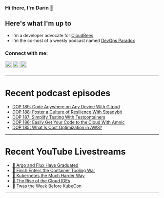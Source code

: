 ### Hi there, I'm Darin 👋

## Here's what I'm up to
- I'm a developer advocate for [CloudBees][cloudbees-website]
- I'm the co-host of a weekly podcast named [DevOps Paradox][dop-website]

### Connect with me:

[<img align="left" alt="darinpope | Twitter" width="22px" src="https://cdn.jsdelivr.net/npm/simple-icons@v3/icons/twitter.svg" />][twitter]
[<img align="left" alt="darinpope | LinkedIn" width="22px" src="https://cdn.jsdelivr.net/npm/simple-icons@v3/icons/linkedin.svg" />][linkedin]
[<img align="left" alt="darinpope | Instagram" width="22px" src="https://cdn.jsdelivr.net/npm/simple-icons@v3/icons/instagram.svg" />][instagram]

<br />
<br />

---

# Recent podcast episodes
<!-- BLOG-POST-LIST:START -->
- [DOP 189: Code Anywhere on Any Device With Gitpod](https://www.devopsparadox.com/episodes/code-anywhere-on-any-device-with-gitpod-189/)
- [DOP 188: Foster a Culture of Resilience With Steadybit](https://www.devopsparadox.com/episodes/foster-a-culture-of-resilience-with-steadybit-188/)
- [DOP 187: Simplify Testing With Testcontainers](https://www.devopsparadox.com/episodes/simplify-testing-with-testcontainers-187/)
- [DOP 186: Easily Get Your Code to the Cloud With Amnic](https://www.devopsparadox.com/episodes/easily-get-your-code-to-the-cloud-with-amnic-186/)
- [DOP 185: What Is Cost Optimization in AWS?](https://www.devopsparadox.com/episodes/what-is-cost-optimization-in-aws-185/)
<!-- BLOG-POST-LIST:END -->

---

# Recent YouTube Livestreams
<!-- YOUTUBE:START -->
- [🔴 Argo and Flux Have Graduated](https://www.youtube.com/watch?v=Ipa9Wv_ULP4)
- [🔴 Finch Enters the Container Tooling War](https://www.youtube.com/watch?v=xGpQ06ElffI)
- [🔴 Kubernetes the Much Harder Way](https://www.youtube.com/watch?v=KEmHEDIABrs)
- [🔴 The Rise of the Cloud IDEs](https://www.youtube.com/watch?v=UkMOPxRMUtQ)
- [🔴 Twas the Week Before KubeCon](https://www.youtube.com/watch?v=hNTIlMSV7mI)
<!-- YOUTUBE:END -->

---


[website]: https://www.darinpope.com/
[twitter]: https://twitter.com/darinpope
[youtube]: https://youtube.com/darinpope
[instagram]: https://instagram.com/darinpope
[linkedin]: https://linkedin.com/in/darinpope
[cloudbees-website]: https://www.cloudbees.com/
[dop-website]: https://www.devopsparadox.com/

<!--
**darinpope/darinpope** is a ✨ _special_ ✨ repository because its `README.md` (this file) appears on your GitHub profile.

Here are some ideas to get you started:

- 🔭 I’m currently working on ...
- 🌱 I’m currently learning ...
- 👯 I’m looking to collaborate on ...
- 🤔 I’m looking for help with ...
- 💬 Ask me about ...
- 📫 How to reach me: ...
- 😄 Pronouns: ...
- ⚡ Fun fact: ...
-->
